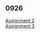 ## 0926

[Assignment 2](https://emilydidthis.github.io/CSCI-UA.002-Fall23/assignments/02.html)  
[Assignment 3](https://emilydidthis.github.io/CSCI-UA.002-Fall23/assignments/03.html)
